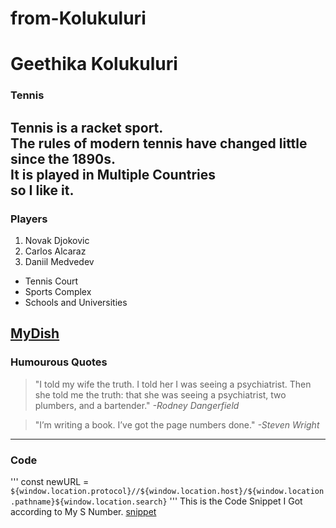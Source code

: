 # from-Kolukuluri
# Geethika Kolukuluri
### Tennis

Tennis is a **racket** sport.<br>
The **rules** of modern tennis have changed little since the 1890s.<br>
It is played in Multiple Countries<br>
so I like it.
---
### Players
1. Novak Djokovic
2. Carlos Alcaraz
3. Daniil Medvedev

- Tennis Court
- Sports Complex
- Schools and Universities

[MyDish](./MyDish.md)
---
### Humourous Quotes
> "I told my wife the truth. I told her I was seeing a psychiatrist. Then she told me the truth: that she was seeing a psychiatrist, two plumbers, and a bartender." 
 _-Rodney Dangerfield_

> "I’m writing a book. I’ve got the page numbers done."
_-Steven Wright_
---
### Code
'''
const newURL = `${window.location.protocol}//${window.location.host}/${window.location.pathname}${window.location.search}`
'''
This is the Code Snippet I Got according to My S Number.
[snippet](https://code.pieces.app/collections/javascript)
